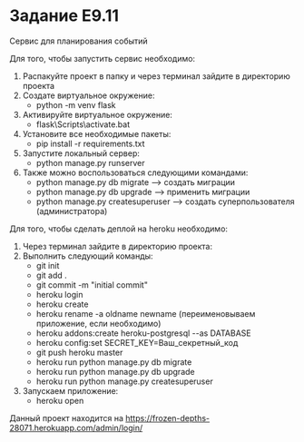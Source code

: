# Задание E9.11

   Сервис для планирования событий
   
Для того, чтобы запустить сервис необходимо:
1) Распакуйте проект в папку и через терминал зайдите в директорию проекта
2) Создате виртуальное окружение:
   - python -m venv flask
3) Активируйте виртуальное окружение:
   - flask\Scripts\activate.bat
4) Установите все необходимые пакеты:
   - pip install -r requirements.txt
5) Запустите локальный сервер:
   - python manage.py runserver
6) Также можно воспользоваться следующими командами:
   - python manage.py db migrate --> создать миграции
   - python manage.py db upgrade --> применить миграции
   - python manage.py createsuperuser --> создать суперпользователя (администратора)

Для того, чтобы сделать деплой на heroku необходимо:
1) Через терминал зайдите в директорию проекта:
2) Выполнить следующий команды:
   - git init
   - git add .
   - git commit -m "initial commit"
   - heroku login
   - heroku create
   - heroku rename -a oldname newname (переименовываем приложение, если необходимо)
   - heroku addons:create heroku-postgresql --as DATABASE
   - heroku config:set SECRET_KEY=Ваш_секретный_код
   - git push heroku master 
   - heroku run python manage.py db migrate
   - heroku run python manage.py db upgrade
   - heroku run python manage.py createsuperuser
3) Запускаем приложение:
   - heroku open

Данный проект находится на https://frozen-depths-28071.herokuapp.com/admin/login/

